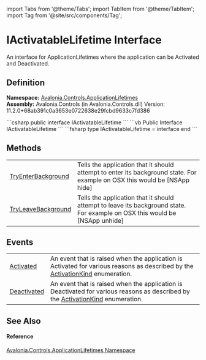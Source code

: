 import Tabs from '@theme/Tabs'; 
import TabItem from '@theme/TabItem'; 
import Tag from '@site/src/components/Tag'; 

# IActivatableLifetime Interface


An interface for ApplicationLifetimes where the application can be Activated and Deactivated.



## Definition
**Namespace:** <a href="N_Avalonia_Controls_ApplicationLifetimes">Avalonia.Controls.ApplicationLifetimes</a>  
**Assembly:** Avalonia.Controls (in Avalonia.Controls.dll) Version: 11.2.0+68ab391c0a3653e0722638e29fcbd9633c7fd386

<Tabs groupId="api-code-preview">
<TabItem value="csharp" label="C#">
```csharp
public interface IActivatableLifetime
```
</TabItem>
<TabItem value="vb" label="VB">
```vb
Public Interface IActivatableLifetime
```
</TabItem>
<TabItem value="fsharp" label="F#">
```fsharp
type IActivatableLifetime = interface end
```
</TabItem>
</Tabs>



## Methods
<table>
<tr>
<td><a href="M_Avalonia_Controls_ApplicationLifetimes_IActivatableLifetime_TryEnterBackground">TryEnterBackground</a></td>
<td>Tells the application that it should attempt to enter its background state. For example on OSX this would be [NSApp hide]</td>
</tr>
<tr>
<td><a href="M_Avalonia_Controls_ApplicationLifetimes_IActivatableLifetime_TryLeaveBackground">TryLeaveBackground</a></td>
<td>Tells the application that it should attempt to leave its background state. For example on OSX this would be [NSApp unhide]</td>
</tr>
</table>

## Events
<table>
<tr>
<td><a href="E_Avalonia_Controls_ApplicationLifetimes_IActivatableLifetime_Activated">Activated</a></td>
<td>An event that is raised when the application is Activated for various reasons as described by the <a href="T_Avalonia_Controls_ApplicationLifetimes_ActivationKind">ActivationKind</a> enumeration.</td>
</tr>
<tr>
<td><a href="E_Avalonia_Controls_ApplicationLifetimes_IActivatableLifetime_Deactivated">Deactivated</a></td>
<td>An event that is raised when the application is Deactivated for various reasons as described by the <a href="T_Avalonia_Controls_ApplicationLifetimes_ActivationKind">ActivationKind</a> enumeration.</td>
</tr>
</table>

## See Also


#### Reference
<a href="N_Avalonia_Controls_ApplicationLifetimes">Avalonia.Controls.ApplicationLifetimes Namespace</a>  

